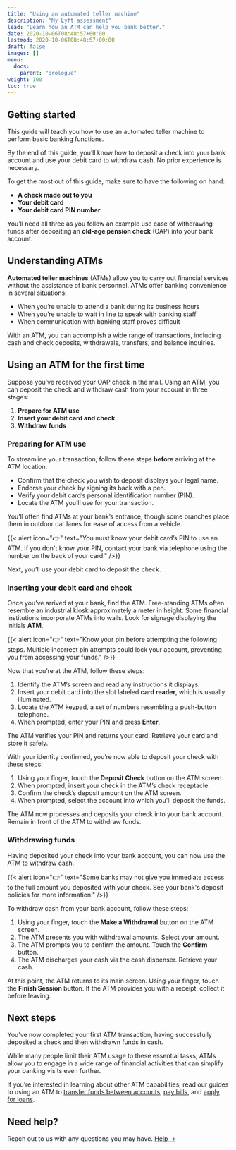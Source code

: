 ```yaml
---
title: "Using an automated teller machine"
description: "My Lyft assessment"
lead: "Learn how an ATM can help you bank better."
date: 2020-10-06T08:48:57+00:00
lastmod: 2020-10-06T08:48:57+00:00
draft: false
images: []
menu:
  docs:
    parent: "prologue"
weight: 100
toc: true
---
```


## Getting started

This guide will teach you how to use an automated teller machine to perform basic banking functions.

By the end of this guide, you’ll know how to deposit a check into your bank account and use your debit card to withdraw cash.  No prior experience is necessary.

To get the most out of this guide, make sure to have the following on hand:

* **A check made out to you**
* **Your debit card**
* **Your debit card PIN number**

You’ll need all three as you follow an example use case of withdrawing funds after depositing an **old-age pension check** (OAP) into your bank account.

## Understanding ATMs

**Automated teller machines** (ATMs) allow you to carry out financial services without the assistance of bank personnel.  ATMs offer banking convenience in several situations:

* When you’re unable to attend a bank during its business hours
* When you’re unable to wait in line to speak with banking staff
* When communication with banking staff proves difficult

With an ATM, you can accomplish a wide range of transactions, including cash and check deposits, withdrawals, transfers, and balance inquiries.

## Using an ATM for the first time

Suppose you’ve received your OAP check in the mail.  Using an ATM, you can deposit the check and withdraw cash from your account in three stages:

1. **Prepare for ATM use**
2. **Insert your debit card and check**
3. **Withdraw funds**

### Preparing for ATM use

To streamline your transaction, follow these steps **before** arriving at the ATM location:

* Confirm that the check you wish to deposit displays your legal name.
* Endorse your check by signing its back with a pen.
* Verify your debit card’s personal identification number (PIN).
* Locate the ATM you’ll use for your transaction.

You’ll often find ATMs at your bank’s entrance, though some branches place them in outdoor car lanes for ease of access from a vehicle.

{{< alert icon="👉" text="You must know your debit card’s PIN to use an ATM.  If you don't know your PIN, contact your bank via telephone using the number on the back of your card." />}}

Next, you’ll use your debit card to deposit the check.  

### Inserting your debit card and check

Once you’ve arrived at your bank, find the ATM.  Free-standing ATMs often resemble an industrial kiosk approximately a meter in height.  Some financial institutions incorporate ATMs into walls.  Look for signage displaying the initials **ATM**.

{{< alert icon="👉" text="Know your pin before attempting the following steps.  Multiple incorrect pin attempts could lock your account, preventing you from accessing your funds." />}}

Now that you’re at the ATM, follow these steps:

1. Identify the ATM’s screen and read any instructions it displays.
2. Insert your debit card into the slot labeled **card reader**, which is usually illuminated.
3. Locate the ATM keypad, a set of numbers resembling a push-button telephone.
4. When prompted, enter your PIN and press **Enter**.

The ATM verifies your PIN and returns your card.  Retrieve your card and store it safely.

With your identity confirmed, you’re now able to deposit your check with these steps:

1. Using your finger, touch the **Deposit Check** button on the ATM screen.
2. When prompted, insert your check in the ATM’s check receptacle.
3. Confirm the check’s deposit amount on the ATM screen.
4. When prompted, select the account into which you'll deposit the funds.

The ATM now processes and deposits your check into your bank account.  Remain in front of the ATM to withdraw funds.

### Withdrawing funds

Having deposited your check into your bank account, you can now use the ATM to withdraw cash.

{{< alert icon="👉" text="Some banks may not give you immediate access to the full amount you deposited with your check.  See your bank's deposit policies for more information." />}}

To withdraw cash from your bank account, follow these steps:

1. Using your finger, touch the **Make a Withdrawal** button on the ATM screen.
2. The ATM presents you with withdrawal amounts.  Select your amount.
3. The ATM prompts you to confirm the amount.  Touch the **Confirm** button.
4. The ATM discharges your cash via the cash dispenser.  Retrieve your cash.

At this point, the ATM returns to its main screen.  Using your finger, touch the **Finish Session** button.  If the ATM provides you with a receipt, collect it before leaving.

## Next steps

You’ve now completed your first ATM transaction, having successfully deposited a check and then withdrawn funds in cash.  

While many people limit their ATM usage to these essential tasks, ATMs allow you to engage in a wide range of financial activities that can simplify your banking visits even further.

If you’re interested in learning about other ATM capabilities, read our guides to using an ATM to [transfer funds between accounts](https://www.lyft.com/), [pay bills](https://www.lyft.com/), and [apply for loans](https://www.lyft.com/).

## Need help?

Reach out to us with any questions you may have. [Help →](https://www.lyft.com/)

